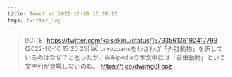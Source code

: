 ```yaml
---
title: Tweet at 2022-10-10 15:20:20
tags: twitter_log
---
```


> [!CITE] https://twitter.com/kaisekiriu/status/1579356136192417793 (2022-10-10 15:20:20)
> ![](https://twitter.com/kaisekiriu/status/1579356136192417793)
> bryozoansをわざわざ「外肛動物」を訳しているのはなぜ？と思ったが、Wikipediaの本文中には「苔虫動物」という文字列が登場しないのね。
> https://t.co/dwjmg8Fopz
